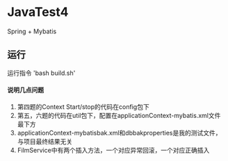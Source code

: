 # JavaTest4
Spring + Mybatis

## 运行
运行指令 'bash build.sh'

#### 说明几点问题
1. 第四题的Context Start/stop的代码在config包下
2. 第五，六题的代码在util包下，配置在applicationContext-mybatis.xml文件最下方
3. applicationContext-mybatisbak.xml和dbbakproperties是我的测试文件，与项目最终结果无关
4. FilmService中有两个插入方法，一个对应异常回滚，一个对应正确插入